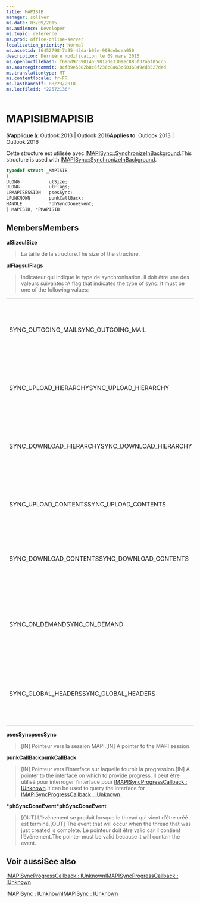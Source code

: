 ```yaml
---
title: MAPISIB
manager: soliver
ms.date: 03/09/2015
ms.audience: Developer
ms.topic: reference
ms.prod: office-online-server
localization_priority: Normal
ms.assetid: 16452798-7a95-43da-b95e-908debcea050
description: Dernière modification le 09 mars 2015
ms.openlocfilehash: f696d9739014659812de3309ec885f37a6f85cc5
ms.sourcegitcommit: 0cf39e5382b8c6f236c8a63c6036849ed3527ded
ms.translationtype: MT
ms.contentlocale: fr-FR
ms.lasthandoff: 08/23/2018
ms.locfileid: "22572136"
---
```

# <a name="mapisib"></a><span data-ttu-id="9aa82-103">MAPISIB</span><span class="sxs-lookup"><span data-stu-id="9aa82-103">MAPISIB</span></span>

  
  
<span data-ttu-id="9aa82-104">**S’applique à**: Outlook 2013 | Outlook 2016</span><span class="sxs-lookup"><span data-stu-id="9aa82-104">**Applies to**: Outlook 2013 | Outlook 2016</span></span> 
  
<span data-ttu-id="9aa82-105">Cette structure est utilisée avec [IMAPISync::SynchronizeInBackground](imapisyncsynchronizeinbackground.md).</span><span class="sxs-lookup"><span data-stu-id="9aa82-105">This structure is used with [IMAPISync::SynchronizeInBackground](imapisyncsynchronizeinbackground.md).</span></span>
  
```cpp
typedef struct _MAPISIB
{
ULONG           ulSize;                
ULONG           ulFlags;
LPMAPISESSION   psesSync;
LPUNKNOWN       punkCallBack;
HANDLE          *phSyncDoneEvent;    
} MAPISIB, *PMAPISIB
```

## <a name="members"></a><span data-ttu-id="9aa82-106">Members</span><span class="sxs-lookup"><span data-stu-id="9aa82-106">Members</span></span>

 <span data-ttu-id="9aa82-107">**ulSize**</span><span class="sxs-lookup"><span data-stu-id="9aa82-107">**ulSize**</span></span>
  
> <span data-ttu-id="9aa82-108">La taille de la structure.</span><span class="sxs-lookup"><span data-stu-id="9aa82-108">The size of the structure.</span></span>
    
 <span data-ttu-id="9aa82-109">**ulFlags**</span><span class="sxs-lookup"><span data-stu-id="9aa82-109">**ulFlags**</span></span>
  
> <span data-ttu-id="9aa82-110">Indicateur qui indique le type de synchronisation. Il doit être une des valeurs suivantes :</span><span class="sxs-lookup"><span data-stu-id="9aa82-110">A flag that indicates the type of sync. It must be one of the following values:</span></span>
    
||||
|:-----|:-----|:-----|
|<span data-ttu-id="9aa82-111">SYNC_OUTGOING_MAIL</span><span class="sxs-lookup"><span data-stu-id="9aa82-111">SYNC_OUTGOING_MAIL</span></span>  <br/> |<span data-ttu-id="9aa82-112">0 x 00000200</span><span class="sxs-lookup"><span data-stu-id="9aa82-112">0x00000200</span></span>  <br/> |<span data-ttu-id="9aa82-113">Envoyer le message vers le serveur (pas en cours d’utilisation).</span><span class="sxs-lookup"><span data-stu-id="9aa82-113">Send the message to the server (not currently in use).</span></span>  <br/> |
|<span data-ttu-id="9aa82-114">SYNC_UPLOAD_HIERARCHY</span><span class="sxs-lookup"><span data-stu-id="9aa82-114">SYNC_UPLOAD_HIERARCHY</span></span>  <br/> |<span data-ttu-id="9aa82-115">0x00000001</span><span class="sxs-lookup"><span data-stu-id="9aa82-115">0x00000001</span></span>  <br/> |<span data-ttu-id="9aa82-116">Propager les modifications de la hiérarchie sur le serveur.</span><span class="sxs-lookup"><span data-stu-id="9aa82-116">Push hierarchy changes to the server.</span></span>  <br/> |
|<span data-ttu-id="9aa82-117">SYNC_DOWNLOAD_HIERARCHY</span><span class="sxs-lookup"><span data-stu-id="9aa82-117">SYNC_DOWNLOAD_HIERARCHY</span></span>  <br/> |<span data-ttu-id="9aa82-118">0x00000002</span><span class="sxs-lookup"><span data-stu-id="9aa82-118">0x00000002</span></span>  <br/> |<span data-ttu-id="9aa82-119">Extraire des modifications de la hiérarchie à partir du serveur.</span><span class="sxs-lookup"><span data-stu-id="9aa82-119">Pull hierarchy changes from server.</span></span>  <br/> |
|<span data-ttu-id="9aa82-120">SYNC_UPLOAD_CONTENTS</span><span class="sxs-lookup"><span data-stu-id="9aa82-120">SYNC_UPLOAD_CONTENTS</span></span>  <br/> |<span data-ttu-id="9aa82-121">0 x 00000040</span><span class="sxs-lookup"><span data-stu-id="9aa82-121">0x00000040</span></span>  <br/> |<span data-ttu-id="9aa82-122">Propager les modifications de message au serveur.</span><span class="sxs-lookup"><span data-stu-id="9aa82-122">Push message changes to server.</span></span>  <br/> |
|<span data-ttu-id="9aa82-123">SYNC_DOWNLOAD_CONTENTS</span><span class="sxs-lookup"><span data-stu-id="9aa82-123">SYNC_DOWNLOAD_CONTENTS</span></span>  <br/> |<span data-ttu-id="9aa82-124">0x00000080</span><span class="sxs-lookup"><span data-stu-id="9aa82-124">0x00000080</span></span>  <br/> |<span data-ttu-id="9aa82-125">Extraire des modifications de message serveur.</span><span class="sxs-lookup"><span data-stu-id="9aa82-125">Pull message changes from server.</span></span>  <br/> |
|<span data-ttu-id="9aa82-126">SYNC_ON_DEMAND</span><span class="sxs-lookup"><span data-stu-id="9aa82-126">SYNC_ON_DEMAND</span></span>  <br/> |<span data-ttu-id="9aa82-127">0 x 20000000</span><span class="sxs-lookup"><span data-stu-id="9aa82-127">0x20000000</span></span>  <br/> |<span data-ttu-id="9aa82-128">La synchronisation a été lancée par l’utilisateur et doit être une priorité plus élevée.</span><span class="sxs-lookup"><span data-stu-id="9aa82-128">The sync was initiated by the user and should be a higher priority.</span></span>  <br/> |
|<span data-ttu-id="9aa82-129">SYNC_GLOBAL_HEADERS</span><span class="sxs-lookup"><span data-stu-id="9aa82-129">SYNC_GLOBAL_HEADERS</span></span>  <br/> |<span data-ttu-id="9aa82-130">0x02000000</span><span class="sxs-lookup"><span data-stu-id="9aa82-130">0x02000000</span></span>  <br/> |<span data-ttu-id="9aa82-131">Doit synchroniser uniquement les en-têtes et corps pas complètes.</span><span class="sxs-lookup"><span data-stu-id="9aa82-131">Should only sync headers and not full bodies.</span></span>  <br/> |
   
 <span data-ttu-id="9aa82-132">**psesSync**</span><span class="sxs-lookup"><span data-stu-id="9aa82-132">**psesSync**</span></span>
  
> <span data-ttu-id="9aa82-133">[IN] Pointeur vers la session MAPI.</span><span class="sxs-lookup"><span data-stu-id="9aa82-133">[IN] A pointer to the MAPI session.</span></span>
    
 <span data-ttu-id="9aa82-134">**punkCallBack**</span><span class="sxs-lookup"><span data-stu-id="9aa82-134">**punkCallBack**</span></span>
  
> <span data-ttu-id="9aa82-135">[IN] Pointeur vers l’interface sur laquelle fournir la progression.</span><span class="sxs-lookup"><span data-stu-id="9aa82-135">[IN] A pointer to the interface on which to provide progress.</span></span> <span data-ttu-id="9aa82-136">Il peut être utilisé pour interroger l’interface pour [IMAPISyncProgressCallback : IUnknown](imapisyncprogresscallbackiunknown.md).</span><span class="sxs-lookup"><span data-stu-id="9aa82-136">It can be used to query the interface for [IMAPISyncProgressCallback : IUnknown](imapisyncprogresscallbackiunknown.md).</span></span>
    
 <span data-ttu-id="9aa82-137">**\*phSyncDoneEvent**</span><span class="sxs-lookup"><span data-stu-id="9aa82-137">**\*phSyncDoneEvent**</span></span>
  
> <span data-ttu-id="9aa82-138">[OUT] L’événement se produit lorsque le thread qui vient d’être créé est terminé.</span><span class="sxs-lookup"><span data-stu-id="9aa82-138">[OUT] The event that will occur when the thread that was just created is complete.</span></span> <span data-ttu-id="9aa82-139">Le pointeur doit être valid car il contient l’événement.</span><span class="sxs-lookup"><span data-stu-id="9aa82-139">The pointer must be valid because it will contain the event.</span></span>
    
## <a name="see-also"></a><span data-ttu-id="9aa82-140">Voir aussi</span><span class="sxs-lookup"><span data-stu-id="9aa82-140">See also</span></span>



[<span data-ttu-id="9aa82-141">IMAPISyncProgressCallback : IUnknown</span><span class="sxs-lookup"><span data-stu-id="9aa82-141">IMAPISyncProgressCallback : IUnknown</span></span>](imapisyncprogresscallbackiunknown.md)
  
[<span data-ttu-id="9aa82-142">IMAPISync : IUnknown</span><span class="sxs-lookup"><span data-stu-id="9aa82-142">IMAPISync : IUnknown</span></span>](imapisynciunknown.md)

